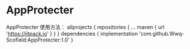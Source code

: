 # AppProtecter
AppProtecter
   使用方法：
   allprojects {
	repositories {
		...
		maven { url 'https://jitpack.io' }
	}
}
   dependencies {
        implementation 'com.github.Wwq-Scofield:AppProtecter:1.0'
}
